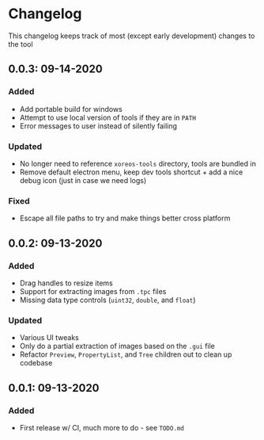 # Changelog

This changelog keeps track of most (except early development) changes to the tool

## 0.0.3: 09-14-2020

### Added

- Add portable build for windows
- Attempt to use local version of tools if they are in `PATH`
- Error messages to user instead of silently failing

### Updated

- No longer need to reference `xoreos-tools` directory, tools are bundled in
- Remove default electron menu, keep dev tools shortcut + add a nice debug icon (just in case we need logs)

### Fixed

- Escape all file paths to try and make things better cross platform

## 0.0.2: 09-13-2020

### Added

- Drag handles to resize items
- Support for extracting images from `.tpc` files
- Missing data type controls (`uint32`, `double`, and `float`)

### Updated

- Various UI tweaks
- Only do a partial extraction of images based on the `.gui` file
- Refactor `Preview`, `PropertyList`, and `Tree` children out to clean up codebase

## 0.0.1: 09-13-2020

### Added

- First release w/ CI, much more to do - see `TODO.md`
